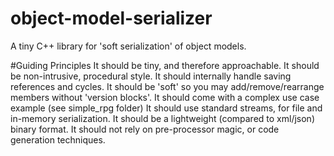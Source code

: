 # object-model-serializer
A tiny C++ library for 'soft serialization' of object models.


#Guiding Principles
    It should be tiny, and therefore approachable.
    It should be non-intrusive, procedural style.
    It should internally handle saving references and cycles.
    It should be 'soft' so you may add/remove/rearrange members without 'version blocks'.
    It should come with a complex use case example (see simple_rpg folder)
    It should use standard streams, for file and in-memory serialization.
    It should be a lightweight (compared to xml/json) binary format.
    It should not rely on pre-processor magic, or code generation techniques.
